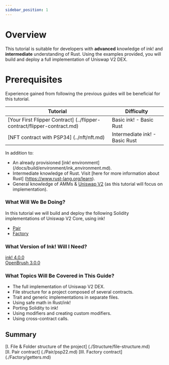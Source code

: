 ```yaml
---
sidebar_position: 1
---
```

# Overview

This tutorial is suitable for developers with **advanced** knowledge of ink! and **intermediate** understanding of Rust. Using the examples provided, you will build and deploy a full implementation of Uniswap V2 DEX.

# Prerequisites

Experience gained from following the previous guides will be beneficial for this tutorial.

| Tutorial                                                                   | Difficulty                     |
|----------------------------------------------------------------------------|--------------------------------|
| [Your First Flipper Contract] (../flipper-contract/flipper-contract.md)              | Basic ink! -  Basic Rust       |
| [NFT contract with PSP34] (../nft/nft.md)              | Intermediate ink! -  Basic Rust       |          

In addition to:
- An already provisioned [ink! environment] (/docs/build/environment/ink_environment.md).
- Intermediate knowledge of Rust. Visit [here for more information about Rust] (https://www.rust-lang.org/learn).
- General knowledge of AMMs & [Uniswap V2](https://docs.uniswap.org/contracts/v2/overview) (as this tutorial will focus on implementation).

### What Will We Be Doing?
In this tutorial we will build and deploy the following Solidity implementations of Uniswap V2 Core, using ink!
- [Pair](https://github.com/Uniswap/v2-core/blob/master/contracts/UniswapV2Pair.sol)
- [Factory](https://github.com/Uniswap/v2-core/blob/master/contracts/UniswapV2Factory.sol)

### What Version of Ink! Will I Need?
[ink! 4.0.0](https://github.com/paritytech/ink/tree/v4.0.0)   
[OpenBrush 3.0.0](https://github.com/727-Ventures/openbrush-contracts/tree/3.0.0)

### What Topics Will Be Covered in This Guide?
- The full implementation of Uniswap V2 DEX.
- File structure for a project composed of several contracts.
- Trait and generic implementations in separate files.
- Using safe math in Rust/ink!
- Porting Solidity to ink!
- Using modifiers and creating custom modifiers.
- Using cross-contract calls.

## Summary
[I. File & Folder structure of the project] (./Structure/file-structure.md)    
[II. Pair contract] (./Pair/psp22.md)
[III. Factory contract] (./Factory/getters.md)